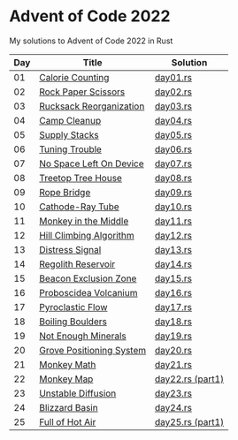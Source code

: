 # Advent of Code 2022

My solutions to Advent of Code 2022 in Rust

| Day | Title                                                            | Solution                                   |
| --- | ---------------------------------------------------------------- | ------------------------------------------ |
| 01  | [Calorie Counting](https://adventofcode.com/2022/day/1)          | [day01.rs](src/solutions/day01.rs)         |
| 02  | [Rock Paper Scissors](https://adventofcode.com/2022/day/2)       | [day02.rs](src/solutions/day02.rs)         |
| 03  | [Rucksack Reorganization](https://adventofcode.com/2022/day/3)   | [day03.rs](src/solutions/day03.rs)         |
| 04  | [Camp Cleanup](https://adventofcode.com/2022/day/4)              | [day04.rs](src/solutions/day04.rs)         |
| 05  | [Supply Stacks](https://adventofcode.com/2022/day/5)             | [day05.rs](src/solutions/day05.rs)         |
| 06  | [Tuning Trouble](https://adventofcode.com/2022/day/6)            | [day06.rs](src/solutions/day06.rs)         |
| 07  | [No Space Left On Device](https://adventofcode.com/2022/day/7)   | [day07.rs](src/solutions/day07.rs)         |
| 08  | [Treetop Tree House](https://adventofcode.com/2022/day/8)        | [day08.rs](src/solutions/day08.rs)         |
| 09  | [Rope Bridge](https://adventofcode.com/2022/day/9)               | [day09.rs](src/solutions/day09.rs)         |
| 10  | [Cathode-Ray Tube](https://adventofcode.com/2022/day/10)         | [day10.rs](src/solutions/day10.rs)         |
| 11  | [Monkey in the Middle](https://adventofcode.com/2022/day/11)     | [day11.rs](src/solutions/day11.rs)         |
| 12  | [Hill Climbing Algorithm](https://adventofcode.com/2022/day/12)  | [day12.rs](src/solutions/day12.rs)         |
| 13  | [Distress Signal](https://adventofcode.com/2022/day/13)          | [day13.rs](src/solutions/day13.rs)         |
| 14  | [Regolith Reservoir](https://adventofcode.com/2022/day/14)       | [day14.rs](src/solutions/day14.rs)         |
| 15  | [Beacon Exclusion Zone](https://adventofcode.com/2022/day/15)    | [day15.rs](src/solutions/day15.rs)         |
| 16  | [Proboscidea Volcanium](https://adventofcode.com/2022/day/16)    | [day16.rs](src/solutions/day16.rs)         |
| 17  | [Pyroclastic Flow](https://adventofcode.com/2022/day/17)         | [day17.rs](src/solutions/day17.rs)         |
| 18  | [Boiling Boulders](https://adventofcode.com/2022/day/18)         | [day18.rs](src/solutions/day18.rs)         |
| 19  | [Not Enough Minerals](https://adventofcode.com/2022/day/19)      | [day19.rs](src/solutions/day19.rs)         |
| 20  | [Grove Positioning System](https://adventofcode.com/2022/day/20) | [day20.rs](src/solutions/day20.rs)         |
| 21  | [Monkey Math](https://adventofcode.com/2022/day/21)              | [day21.rs](src/solutions/day21.rs)         |
| 22  | [Monkey Map](https://adventofcode.com/2022/day/22)               | [day22.rs (part1)](src/solutions/day22.rs) |
| 23  | [Unstable Diffusion](https://adventofcode.com/2022/day/23)       | [day23.rs](src/solutions/day23.rs)         |
| 24  | [Blizzard Basin](https://adventofcode.com/2022/day/24)           | [day24.rs](src/solutions/day24.rs)         |
| 25  | [Full of Hot Air](https://adventofcode.com/2022/day/25)          | [day25.rs (part1)](src/solutions/day25.rs) |
